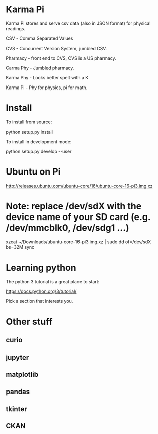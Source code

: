 # Karma Pi

Karma Pi stores and serve csv data (also in JSON format) for physical
readings. 

CSV - Comma Separated Values

CVS - Concurrent Version System, jumbled CSV.

Pharmacy - front end to CVS, CVS is a US pharmacy.

Carma Phy - Jumbled pharmacy.

Karma Phy - Looks better spelt with a K

Karma Pi - Phy for physics, pi for math.

# Install

To install from source:

   python setup.py install


To install in development mode:

   python setup.py develop --user


Ubuntu on Pi
============

http://releases.ubuntu.com/ubuntu-core/16/ubuntu-core-16-pi3.img.xz

# Note: replace /dev/sdX with the device name of your SD card (e.g. /dev/mmcblk0, /dev/sdg1 ...)

xzcat ~/Downloads/ubuntu-core-16-pi3.img.xz | sudo dd of=/dev/sdX bs=32M
sync


Learning python
===============

The python 3 tutorial is a great place to start:

https://docs.python.org/3/tutorial/

Pick a section that interests you.


Other stuff
===========

curio
-----

jupyter
-------

matplotlib
----------

pandas
------

tkinter
-------

CKAN
----
